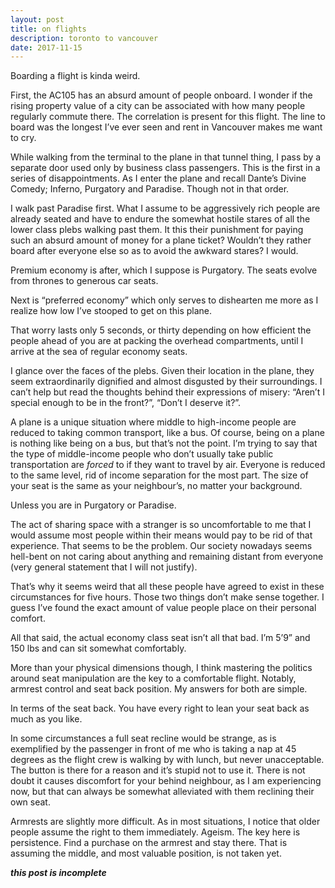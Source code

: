 ```yaml
---
layout: post
title: on flights
description: toronto to vancouver
date: 2017-11-15
---
```


Boarding a flight is kinda weird. 

First, the AC105 has an absurd amount of people onboard. 
I wonder if the rising property value of a city can be associated with how many people regularly commute there. The correlation is present for this flight. The line to board was the longest I’ve ever seen and rent in Vancouver makes me want to cry.

While walking from the terminal to the plane in that tunnel thing, I pass by a separate door used only by business class passengers. This is the first in a series of disappointments.
As I enter the plane and recall Dante’s Divine Comedy; Inferno, Purgatory and Paradise. Though not in that order.

I walk past Paradise first. What I assume to be aggressively rich people are already seated and have to endure the somewhat hostile stares of all the lower class plebs walking past them. It this their punishment for paying such an absurd amount of money for a plane ticket? Wouldn’t they rather board after everyone else so as to avoid the awkward stares? I would.

Premium economy is after, which I suppose is Purgatory. The seats evolve from thrones to generous car seats.

Next is “preferred economy” which only serves to dishearten me more as I realize how low I’ve stooped to get on this plane. 

That worry lasts only 5 seconds, or thirty depending on how efficient the people ahead of you are at packing the overhead compartments, until I arrive at the sea of regular economy seats. 

I glance over the faces of the plebs. Given their location in the plane, they seem extraordinarily dignified and almost disgusted by their surroundings.  I can’t help but read the thoughts behind their expressions of misery: “Aren’t I special enough to be in the front?”, “Don’t I deserve it?”. 

A plane is a unique situation where middle to high-income people are reduced to taking common transport, like a bus. Of course, being on a plane is nothing like being on a bus, but that’s not the point. 
I’m trying to say that the type of middle-income people who don’t usually take public transportation are *forced* to if they want to travel by air. Everyone is reduced to the same level, rid of income separation for the most part. The size of your seat is the same as your neighbour’s, no matter your background. 

Unless you are in Purgatory or Paradise.

The act of sharing space with a stranger is so uncomfortable to me that I would assume most people within their means would pay to be rid of that experience. That seems to be the problem. Our society nowadays seems hell-bent on not caring about anything and remaining distant from everyone (very general statement that I will not justify).

That’s why it seems weird that all these people have agreed to exist in these circumstances for five hours. Those two things don’t make sense together. 
I guess I’ve found the exact amount of value people place on their personal comfort.

All that said, the actual economy class seat isn’t all that bad. I’m 5’9” and 150 lbs and can sit somewhat comfortably. 

More than your physical dimensions though, I think mastering the politics around seat manipulation are the key to a comfortable flight. Notably, armrest control and seat back position. My answers for both are simple. 

In terms of the seat back. You have every right to lean your seat back as much as you like. 

In some circumstances a full seat recline would be strange, as is exemplified by the passenger in front of me who is taking a nap at 45 degrees as the flight crew is walking by with lunch, but never unacceptable. The button is there for a reason and it’s stupid not to use it. There is not doubt it causes discomfort for your behind neighbour, as I am experiencing now, but that can always be somewhat alleviated with them reclining their own seat. 

Armrests are slightly more difficult. As in most situations, I notice that older people assume the right to them immediately. Ageism. The key here is persistence. Find a purchase on the armrest and stay there. That is assuming the middle, and most valuable position, is not taken yet.


***this post is incomplete***
